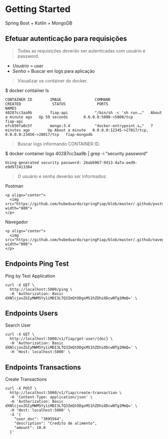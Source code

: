 # Getting Started
Spring Boot + Kotlin + MongoDB


## Efetuar autenticação para requisições
> Todas as requisições deverão ser autenticadas com usuário e password.
*   *Usuário* = user
*   *Senha* = Buscar em logs para aplicação

> Visualizar os container do docker.

$ docker container ls
```
CONTAINER ID        IMAGE               COMMAND                  CREATED              STATUS              PORTS                                                NAMES
40287cc3aa9b        fiap-api            "/bin/sh -c 'sh run.…"   About a minute ago   Up 59 seconds       0.0.0.0:5000->5000/tcp                               fiap-api
efc650fa0c5f        mongo:3.4           "docker-entrypoint.s…"   7 minutes ago        Up About a minute   0.0.0.0:12345->27017/tcp, 0.0.0.0:23456->28017/tcp   fiap-mongodb
```

> Buscar logs informando CONTAINER ID.

$ docker container logs 40287cc3aa9b | grep -i "security password"
```
Using generated security password: 2babb967-9d13-4a7a-aed9-e9d972413304
```

> O usuário e senha deverão ser informados:

Postman
```
<p align="center">
  <img src="https://github.com/hubeduardo/springFiap/blob/master/.github/postman.png" width="800">
</p>
```
Navegador
```
<p align="center">
  <img src="https://github.com/hubeduardo/springFiap/blob/master/.github/navegador.png" width="800">
</p>
```

## Endpoints Ping Test
Ping by Test Application
```
curl -X GET \
  http://localhost:5000/ping \
  -H 'Authorization: Basic dXNlcjoxZGIyMWM5Yy1iMDI3LTQ3ZmQtODgxMS1hZDhiODcwNTg1MmQ=' \
```

## Endpoints Users

Search User
```
curl -X GET \
  http://localhost:5000/v1/fiap/get-user/{doc} \
  -H 'Authorization: Basic dXNlcjoxZGIyMWM5Yy1iMDI3LTQ3ZmQtODgxMS1hZDhiODcwNTg1MmQ=' \
  -H 'Host: localhost:5000' \
```



## Endpoints Transactions

Create Transactions
```
curl -X POST \
  http://localhost:5000/v1/fiap/create-transaction \
  -H 'Content-Type: application/json' \
  -H 'Authorization: Basic dXNlcjoxZGIyMWM5Yy1iMDI3LTQ3ZmQtODgxMS1hZDhiODcwNTg1MmQ=' \
  -H 'Host: localhost:5000' \
  -d '{
  	"user_doc": "3095564",
  	"description": "Credito de alimento",
  	"amount": 10.0
  }'
```





